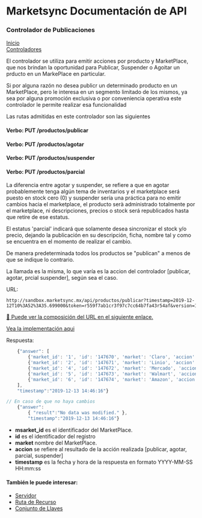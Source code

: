 # Marketsync Documentación de API 
### Controlador de Publicaciones

[Inicio](https://github.com/hvalles/marketsync)  
[Controladores](https://github.com/hvalles/marketsync/blob/master/links/controller.md)

El controlador se utiliza para emitir acciones por producto y MarketPlace, que nos brindan la oportunidad para Publicar, Suspender o Agoitar un prducto en un MarkePlace en particular.

Si por alguna razón no desea publicr un determinado producto en un MarketPlace, pero le interesa en un segmento limitado de los mismos, ya sea por alguna promoción exclusiva o por conveniencia operativa este controlador le permite realizar esa funcionalidad

Las rutas admitidas en este controlador son las siguientes

#### Verbo: PUT /productos/publicar
#### Verbo: PUT /productos/agotar
#### Verbo: PUT /productos/suspender
#### Verbo: PUT /productos/parcial

La diferencia entre agotar y suspender, se refiere a que en agotar probablemente tenga algún tema de inventarios y el marketplace será puesto en stock cero (0) y suspender sería una práctica para no emitir cambios hacia el marketplace, el producto serà administrado totalmente por el marketplace, ni descripciones, precios o stock será republicados hasta que retire de ese 
estatus.

El estatus 'parcial' indicará que solamente desea sincronizar el stock y/o precio, dejando la publicación en su descripción, ficha, nombre tal y como se encuentra en el momento de realizar el cambio.

De manera predeterminada todos los productos se "publican" a menos de que se indique lo contrario.

La llamada es la misma, lo que varía es la accion del controlador [publicar, agotar, prcial suspender], según sea el caso.

URL:
```HTTP
http://sandbox.marketsync.mx/api/productos/publicar?timestamp=2019-12-12T10%3A52%3A35.699000&token=r559f7ab1cr3f97c7cc64b7fa43r54af&version=1.0&signature=12b1964acc697a4b4a8c80cb3ab0db253c48dc52d1db4bee6014191fe4c28c86
```

[:link: Puede ver la composición del URL en el siguiente enlace.](https://github.com/hvalles/marketsync/blob/master/links/url.md)


[Vea la implementación aqui](https://github.com/hvalles/marketsync/blob/master/examples/python/publicar.py)


Respuesta:
```javascript
    {"answer": [
        {'market_id': '1', 'id': '147670', 'market': 'Claro', 'accion': 'publicar'},
        {'market_id': '2', 'id': '147671', 'market': 'Linio', 'accion': 'publicar'},
        {'market_id': '4', 'id': '147672', 'market': 'Mercado', 'accion': 'publicar'},
        {'market_id': '5', 'id': '147673', 'market': 'Walmart', 'accion': 'publicar'},
        {'market_id': '6', 'id': '147674', 'market': 'Amazon', 'accion': 'publicar'}
    ],
    "timestamp":"2019-12-13 14:46:16"}

// En caso de que no haya cambios
    {"answer":
        { "result":"No data was modified." },
        "timestamp":"2019-12-13 14:46:16"}
```

- **msarket_id** es el identificador del MarketPlace.
- **id** es el identificador del registro
- **market** nombre del MarketPlace.
- **accion** se refiere al resultado de la acción realizada [publicar, agotar, parcial, suspender]
- **timestamp** es la fecha y hora de la respuesta en formato YYYY-MM-SS HH:mm:ss



#### También le puede interesar:

- [Servidor](https://github.com/hvalles/marketsync/blob/master/links/server.md)
- [Ruta de Recurso](https://github.com/hvalles/marketsync/blob/master/links/url.md)
- [Conjunto de Llaves](https://github.com/hvalles/marketsync/blob/master/links/keys.md)

